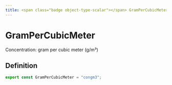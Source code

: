 ```yaml
---
title: <span class="badge object-type-scalar"></span> GramPerCubicMeter
---
```

# <span class="badge object-type-scalar"></span> GramPerCubicMeter

Concentration: gram per cubic meter (g/m³)

## Definition

```typescript
export const GramPerCubicMeter = "congm3";

```
